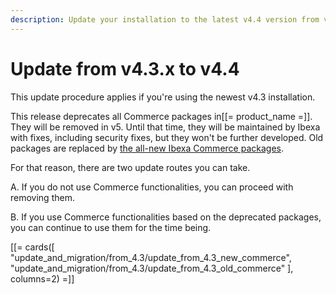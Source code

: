 ```yaml
---
description: Update your installation to the latest v4.4 version from v4.3.x.
---
```


# Update from v4.3.x to v4.4

This update procedure applies if you're using the newest v4.3 installation.

This release deprecates all Commerce packages in[[= product_name =]]. They will be removed in v5.
Until that time, they will be maintained by Ibexa with fixes, including security fixes, but they won't be further developed.
Old packages are replaced by [the all-new Ibexa Commerce packages](ibexa_dxp_v4.4.md#all-new-ibexa-commerce-packages).

For that reason, there are two update routes you can take.

A. If you do not use Commerce functionalities, you can proceed with removing them.

B. If you use Commerce functionalities based on the deprecated packages, you can continue to use them for the time being.

[[= cards([
    "update_and_migration/from_4.3/update_from_4.3_new_commerce",
    "update_and_migration/from_4.3/update_from_4.3_old_commerce"
], columns=2) =]]
